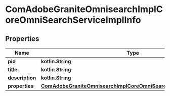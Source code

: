 
# ComAdobeGraniteOmnisearchImplCoreOmniSearchServiceImplInfo

## Properties
Name | Type | Description | Notes
------------ | ------------- | ------------- | -------------
**pid** | **kotlin.String** |  |  [optional]
**title** | **kotlin.String** |  |  [optional]
**description** | **kotlin.String** |  |  [optional]
**properties** | [**ComAdobeGraniteOmnisearchImplCoreOmniSearchServiceImplProperties**](ComAdobeGraniteOmnisearchImplCoreOmniSearchServiceImplProperties.md) |  |  [optional]



